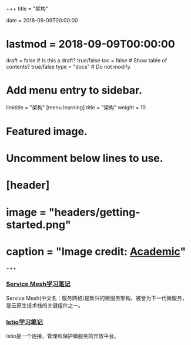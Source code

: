 +++
title = "架构"

date = 2018-09-09T00:00:00
# lastmod = 2018-09-09T00:00:00

draft = false  # Is this a draft? true/false
toc = false  # Show table of contents? true/false
type = "docs"  # Do not modify.

# Add menu entry to sidebar.
linktitle = "架构"
[menu.learning]
  title = "架构"
  weight = 10

# Featured image.
# Uncomment below lines to use.
# [header]
# image = "headers/getting-started.png"
# caption = "Image credit: [**Academic**](https://github.com/gcushen/hugo-academic/)"
+++

### [Service Mesh学习笔记](https://skyao.io/learning-servicemesh/)

Service Mesh(中文名：服务网格)是新兴的微服务架构，被誉为下一代微服务，是云原生技术栈的关键组件之一。

### [Istio学习笔记](https://skyao.io/learning-istio/)

Istio是一个连接，管理和保护微服务的开放平台。

